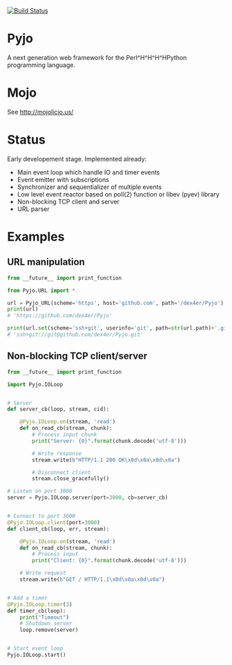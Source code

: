 [![Build Status](https://travis-ci.org/dex4er/Pyjo.png?branch=master)](https://travis-ci.org/dex4er/Pyjo)

Pyjo
====

A next generation web framework for the Perl^H^H^H^HPython programming language.


Mojo
====

See http://mojolicio.us/


Status
======

Early developement stage. Implemented already:

  * Main event loop which handle IO and timer events
  * Event emitter with subscriptions
  * Synchronizer and sequentializer of multiple events
  * Low level event reactor based on poll(2) function or libev (pyev) library
  * Non-blocking TCP client and server
  * URL parser


Examples
========

URL manipulation
----------------

```python
from __future__ import print_function

from Pyjo.URL import *

url = Pyjo_URL(scheme='https', host='github.com', path='/dex4er/Pyjo')
print(url)
# 'https://github.com/dex4er/Pyjo'

print(url.set(scheme='ssh+git', userinfo='git', path=str(url.path)+'.git'))
# 'ssh+git://git@github.com/dex4er/Pyjo.git'
```


Non-blocking TCP client/server
------------------------------

```python
from __future__ import print_function

import Pyjo.IOLoop


# Server
def server_cb(loop, stream, cid):

    @Pyjo.IOLoop.on(stream, 'read')
    def on_read_cb(stream, chunk):
        # Process input chunk
        print("Server: {0}".format(chunk.decode('utf-8')))

        # Write response
        stream.write(b"HTTP/1.1 200 OK\x0d\x0a\x0d\x0a")

        # Disconnect client
        stream.close_gracefully()

# Listen on port 3000
server = Pyjo.IOLoop.server(port=3000, cb=server_cb)


# Connect to port 3000
@Pyjo.IOLoop.client(port=3000)
def client_cb(loop, err, stream):

    @Pyjo.IOLoop.on(stream, 'read')
    def on_read_cb(stream, chunk):
        # Process input
        print("Client: {0}".format(chunk.decode('utf-8')))

    # Write request
    stream.write(b"GET / HTTP/1.1\x0d\x0a\x0d\x0a")


# Add a timer
@Pyjo.IOLoop.timer(3)
def timer_cb(loop):
    print("Timeout")
    # Shutdown server
    loop.remove(server)


# Start event loop
Pyjo.IOLoop.start()
```

